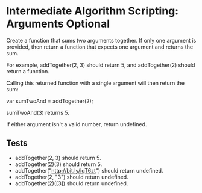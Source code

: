# Intermediate Algorithm Scripting: Arguments Optional
Create a function that sums two arguments together. If only one argument is provided, then return a function that expects one argument and returns the sum.

For example, addTogether(2, 3) should return 5, and addTogether(2) should return a function.

Calling this returned function with a single argument will then return the sum:

var sumTwoAnd = addTogether(2);

sumTwoAnd(3) returns 5.

If either argument isn't a valid number, return undefined.

## Tests 

- addTogether(2, 3) should return 5.
- addTogether(2)(3) should return 5.
- addTogether("http://bit.ly/IqT6zt") should return undefined.
- addTogether(2, "3") should return undefined.
- addTogether(2)([3]) should return undefined.